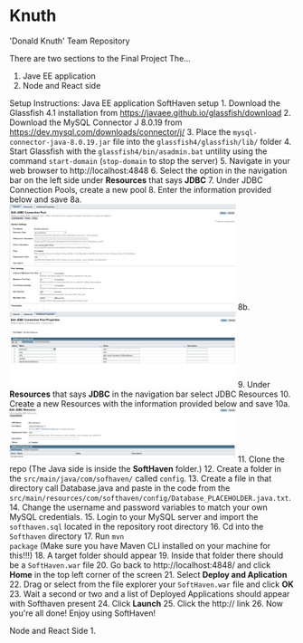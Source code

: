 # Knuth
'Donald Knuth' Team Repository

There are two sections to the Final Project
The...
1. Jave EE application
2. Node and React side

Setup Instructions:
Java EE application SoftHaven setup
    1. Download the Glassfish 4.1 installation from https://javaee.github.io/glassfish/download
    2. Download the MySQL Connector J 8.0.19 from https://dev.mysql.com/downloads/connector/j/
    3. Place the <code>mysql-connector-java-8.0.19.jar</code> file into the <code>glassfish4/glassfish/lib/</code> folder
    4. Start Glassfish with the <code>glassfish4/bin/asadmin.bat</code> untility using the command <code>start-domain</code> (<code>stop-domain</code> to stop the server)
    5. Navigate in your web browser to http://localhost:4848 
    6. Select the option in the navigation bar on the left side under <strong>Resources</strong> that says <strong>JDBC</strong>
    7. Under JDBC Connection Pools, create a new pool
    8. Enter the information provided below and save
    8a. ![image 1](readmeImages\1.png)
    8b. ![image 1](readmeImages\2.png)
    9. Under <strong>Resources</strong> that says <strong>JDBC</strong> in the navigation bar select JDBC Resources
    10. Create a new Resources with the information provided below and save
    10a. ![image 1](readmeImages\3.png)
    11. Clone the repo
        (The Java side is inside the <strong>SoftHaven</strong> folder.)
    12. Create a folder in the <code>src/main/java/com/sofhaven/</code> called <code>config</code>.
    13. Create a file in that directory call Database.java and paste in the code from the <code>src/main/resources/com/softhaven/config/Database_PLACEHOLDER.java.txt</code>.
    14. Change the username and password variables to match your own MySQL credentials. 
    15. Login to your MySQL server and import the <code>softhaven.sql</code> located in the repository root directory
    16. Cd into the <code>Softhaven</code> directory 
    17. Run <code>mvn package</code> (Make sure you have Maven CLI installed on your machine for this!!!)
    18. A target folder should appear
    19. Inside that folder there should be a <code>SoftHaven.war</code> file
    20. Go back to http://localhost:4848/ and click <strong>Home</strong> in the top left corner of the screen
    21. Select <strong>Deploy and Aplication</strong>
    22. Drag or select from the file explorer your <code>SoftHaven.war</code> file and click <strong>OK</strong>
    23. Wait a second or two and a list of Deployed Applications should appear with Softhaven present
    24. Click <strong>Launch</strong>
    25. Click the http:// link
    26. Now you're all done! Enjoy using SoftHaven!

Node and React Side
    1.